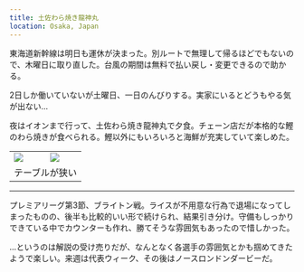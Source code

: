 ```yaml
---
title: 土佐わら焼き龍神丸
location: Osaka, Japan
---
```


東海道新幹線は明日も運休が決まった。別ルートで無理して帰るほどでもないので、木曜日に取り直した。台風の期間は無料で払い戻し・変更できるので助かる。

2日しか働いていないが土曜日、一日のんびりする。実家にいるとどうもやる気が出ない...

夜はイオンまで行って、土佐わら焼き龍神丸で夕食。チェーン店だが本格的な鰹のわら焼きが食べられる。鰹以外にもいろいろと海鮮が充実していて楽しめた。

<table>
  <tr>
    <td><img class="nopb" src="https://photos.apkas.net/medium/202408/20240831-182548.webp" /></td>
    <td><img class="nopb" src="https://photos.apkas.net/medium/202408/20240831-182655.webp" /></td>
  </tr>
  <tr>
    <td colspan="2">テーブルが狭い</td>
  </tr>
</table>

---

プレミアリーグ第3節、ブライトン戦。ライスが不用意な行為で退場になってしまったものの、後半も比較的いい形で続けられ、結果引き分け。守備もしっかりできている中でカウンターも作れ、勝てそうな雰囲気もあったので惜しかった。

...というのは解説の受け売りだが、なんとなく各選手の雰囲気とかも掴めてきたようで楽しい。来週は代表ウィーク、その後はノースロンドンダービーだ。
